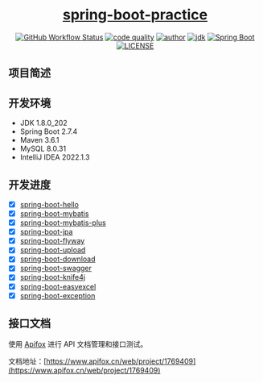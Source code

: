 <h1 align="center">
  <a href="https://github.com/xybert/spring-boot-practice" target="_blank">spring-boot-practice</a>
</h1>

<p align="center">
  <a href="https://github.com/xybert/spring-boot-practice/actions/workflows/dev.yml"><img alt="GitHub Workflow Status" src="https://github.com/xybert/spring-boot-practice/actions/workflows/dev.yml/badge.svg?branch=dev"/></a>
  <a href="https://www.codacy.com/gh/xybert/spring-boot-practice/dashboard?utm_source=github.com&amp;utm_medium=referral&amp;utm_content=xybert/spring-boot-practice&amp;utm_campaign=Badge_Grade"><img alt="code quality" src="https://app.codacy.com/project/badge/Grade/6b4a0240044241248ba94ff62fa2e4c6"/></a>
  <a href="https://www.yuque.com/xybert"><img alt="author" src="https://img.shields.io/badge/author-xybert-blue.svg"/></a>
  <a href="https://www.oracle.com/technetwork/java/javase/downloads/index.html"><img alt="jdk" src="https://img.shields.io/badge/JDK-1.8.0_202-orange.svg"/></a>
  <a href="https://docs.spring.io/spring-boot/docs/2.7.4.RELEASE/reference/html/"><img alt="Spring Boot" src="https://img.shields.io/badge/Spring Boot-2.7.4.RELEASE-blueviolet.svg"/></a>
  <a href="https://github.com/xybert/spring-boot-practice/blob/dev/LICENSE"><img alt="LICENSE" src="https://img.shields.io/github/license/xybert/spring-boot-practice.svg"/></a>  
</p>

## 项目简述



## 开发环境

- JDK 1.8.0_202
- Spring Boot 2.7.4
- Maven 3.6.1
- MySQL 8.0.31
- IntelliJ IDEA 2022.1.3

## 开发进度

- [x] [spring-boot-hello](https://github.com/xybert/spring-boot-practice/tree/main/spring-boot-hello)
- [x] [spring-boot-mybatis](https://github.com/xybert/spring-boot-practice/tree/main/spring-boot-mybatis)
- [x] [spring-boot-mybatis-plus](https://github.com/xybert/spring-boot-practice/tree/main/spring-boot-mybatis-plus)
- [x] [spring-boot-jpa](https://github.com/xybert/spring-boot-practice/tree/main/spring-boot-jpa)
- [x] [spring-boot-flyway](https://github.com/xybert/spring-boot-practice/tree/main/spring-boot-flyway)
- [x] [spring-boot-upload](https://github.com/xybert/spring-boot-practice/tree/main/spring-boot-upload)
- [x] [spring-boot-download](https://github.com/xybert/spring-boot-practice/tree/main/spring-boot-download)
- [x] [spring-boot-swagger](https://github.com/xybert/spring-boot-practice/tree/main/spring-boot-swagger)
- [x] [spring-boot-knife4j](https://github.com/xybert/spring-boot-practice/tree/main/spring-boot-knife4j)
- [x] [spring-boot-easyexcel](https://github.com/xybert/spring-boot-practice/tree/main/spring-boot-easyexcel)
- [x] [spring-boot-exception](https://github.com/xybert/spring-boot-practice/tree/main/spring-boot-exception)

## 接口文档

使用 [Apifox](https://www.apifox.cn/) 进行 API 文档管理和接口测试。

文档地址：[https://www.apifox.cn/web/project/1769409](https://www.apifox.cn/web/project/1769409)